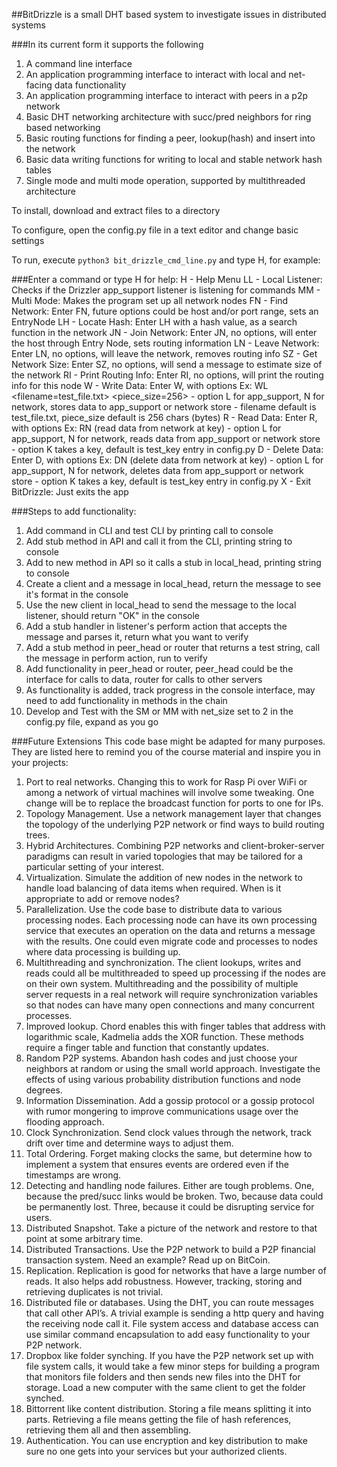 ##BitDrizzle is a small DHT based system to investigate issues in distributed systems

###In its current form it supports the following
1. A command line interface
2. An application programming interface to interact with local and net-facing data functionality
3. An application programming interface to interact with peers in a p2p network
4. Basic DHT networking architecture with succ/pred neighbors for ring based networking
5. Basic routing functions for finding a peer, lookup(hash) and insert into the network
6. Basic data writing functions for writing to local and stable network hash tables
7. Single mode and multi mode operation, supported by multithreaded architecture

To install, download and extract files to a directory

To configure, open the config.py file in a text editor and change basic settings

To run, execute `python3 bit_drizzle_cmd_line.py` and type H, for example:

###Enter a command or type H for help:
H - Help Menu
LL - Local Listener: Checks if the Drizzler app_support listener is listening for commands
MM - Multi Mode: Makes the program set up all network nodes
FN - Find Network: Enter FN, future options could be host and/or port range, sets an EntryNode
LH - Locate Hash: Enter LH with a hash value, as a search function in the network
JN - Join Network: Enter JN, no options, will enter the host through Entry Node, sets routing information
LN - Leave Network: Enter LN, no options, will leave the network, removes routing info
SZ - Get Network Size: Enter SZ, no options, will send a message to estimate size of the network
RI - Print Routing Info: Enter RI, no options, will print the routing info for this node
W - Write Data: Enter W, with options Ex: WL <filename=test_file.txt> <piece_size=256>
                         - option L for app_support, N for network, stores data to app_support or network store
                         - filename default is test_file.txt, piece_size default is 256 chars (bytes)
R - Read Data:  Enter R, with options Ex: RN <key>  (read data from network at key)
                         - option L for app_support, N for network, reads data from app_support or network store
                         - option K takes a key, default is test_key entry in config.py
D - Delete Data:  Enter D, with options Ex: DN <key>  (delete data from network at key)
                         - option L for app_support, N for network, deletes data from app_support or network store
                         - option K takes a key, default is test_key entry in config.py
X - Exit BitDrizzle: Just exits the app


###Steps to add functionality:
1. Add command in CLI and test CLI by printing call to console
2. Add stub method in API and call it from the CLI, printing string to console
3. Add to new method in API so it calls a stub in local_head, printing string to console
4. Create a client and a message in local_head, return the message to see it's format in the console
5. Use the new client in local_head to send the message to the local listener, should return "OK" in the console
6. Add a stub handler in listener's perform action that accepts the message and parses it, return what you want to verify
7. Add a stub method in peer_head or router that returns a test string, call the message in perform action, run to verify
8. Add functionality in peer_head or router, peer_head could be the interface for calls to data, router for calls to other servers
9. As functionality is added, track progress in the console interface, may need to add functionality in methods in the chain
10. Develop and Test with the SM or MM with net_size set to 2 in the config.py file, expand as you go



###Future Extensions
This code base might be adapted for many purposes. They are listed here to remind you of the course material and inspire you in your projects:
1.	Port to real networks. Changing this to work for Rasp Pi over WiFi or among a network of virtual machines will involve some tweaking. One change will be to replace the broadcast function for ports to one for IPs. 
2.	Topology Management. Use a network management layer that changes the topology of the underlying P2P network or find ways to build routing trees. 
3.	Hybrid Architectures. Combining P2P networks and client-broker-server paradigms can result in varied topologies that may be tailored for a particular setting of your interest.
4.	Virtualization. Simulate the addition of new nodes in the network to handle load balancing of data items when required. When is it appropriate to add or remove nodes?
5.	Parallelization. Use the code base to distribute data to various processing nodes. Each processing node can have its own processing service that executes an operation on the data and returns a message with the results. One could even migrate code and processes to nodes where data processing is building up.
6.	Multithreading and synchronization. The client lookups, writes and reads could all be multithreaded to speed up processing if the nodes are on their own system. Multithreading and the possibility of multiple server requests in a real network will require synchronization variables so that nodes can have many open connections and many concurrent processes.
7.	Improved lookup. Chord enables this with finger tables that address with logarithmic scale, Kadmelia adds the XOR function. These methods require a finger table and function that constantly updates.
8.	Random P2P systems. Abandon hash codes and just choose your neighbors at random or using the small world approach. Investigate the effects of using various probability distribution functions and node degrees.
9.	Information Dissemination. Add a gossip protocol or a gossip protocol with rumor mongering to improve communications usage over the flooding approach.
10.	Clock Synchronization. Send clock values through the network, track drift over time and determine ways to adjust them.
11.	Total Ordering. Forget making clocks the same, but determine how to implement a system that ensures events are ordered even if the timestamps are wrong.
12.	Detecting and handling node failures. Either are tough problems. One, because the pred/succ links would be broken. Two, because data could be permanently lost. Three, because it could be disrupting service for users. 
13.	Distributed Snapshot. Take a picture of the network and restore to that point at some arbitrary time. 
14.	Distributed Transactions. Use the P2P network to build a P2P financial transaction system. Need an example? Read up on BitCoin.
15.	Replication. Replication is good for networks that have a large number of reads. It also helps add robustness. However, tracking, storing and retrieving duplicates is not trivial. 
16.	Distributed file or databases.  Using the DHT, you can route messages that call other API’s. A trivial example is sending a http query and having the receiving node call it. File system access and database access can use similar command encapsulation to add easy functionality to your P2P network.
17.	Dropbox like folder synching. If you have the P2P network set up with file system calls, it would take a few minor steps for building a program that monitors file folders and then sends new files into the DHT for storage. Load a new computer with the same client to get the folder synched.
18.	Bittorrent like content distribution. Storing a file means splitting it into parts. Retrieving a file means getting the file of hash references, retrieving them all and then assembling.
19.	Authentication. You can use encryption and key distribution to make sure no one gets into your services but your authorized clients.

